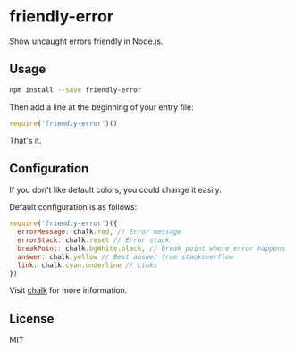 # friendly-error

Show uncaught errors friendly in Node.js.

## Usage

```sh
npm install --save friendly-error
```

Then add a line at the beginning of your entry file:

```js
require('friendly-error')()
```

That's it.

## Configuration

If you don't like default colors, you could change it easily.

Default configuration is as follows:

```js
require('friendly-error')({
  errorMessage: chalk.red, // Error message
  errorStack: chalk.reset // Error stack
  breakPoint: chalk.bgWhite.black, // Break point where error happens
  answer: chalk.yellow // Best answer from stackoverflow
  link: chalk.cyan.underline // Links
})
```

Visit [chalk](https://github.com/chalk/chalk) for more information.

## License

MIT

